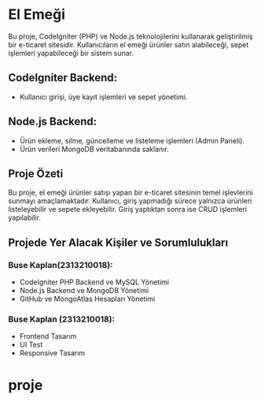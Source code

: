 # El Emeği 

Bu proje, CodeIgniter (PHP) ve Node.js teknolojilerini kullanarak geliştirilmiş bir e-ticaret sitesidir. Kullanıcıların el emeği ürünler  satın alabileceği, sepet işlemleri yapabileceği bir sistem sunar. 

## CodeIgniter Backend:
- Kullanıcı girişi, üye kayıt işlemleri ve sepet yönetimi.


## Node.js Backend:
- Ürün ekleme, silme, güncelleme ve listeleme işlemleri (Admin Paneli).
- Ürün verileri MongoDB veritabanında saklanır.

## Proje Özeti
Bu proje, el emeği ürünler satışı yapan bir e-ticaret sitesinin temel işlevlerini sunmayı amaçlamaktadır. Kullanıcı, giriş yapmadığı sürece yalnızca ürünleri listeleyebilir ve sepete ekleyebilir. Giriş yaptıktan sonra ise CRUD işlemleri yapılabilir.

## Projede Yer Alacak Kişiler ve Sorumlulukları

### Buse Kaplan(2313210018):
- CodeIgniter PHP Backend ve MySQL Yönetimi
- Node.js Backend ve MongoDB Yönetimi
- GitHub ve MongoAtlas Hesapları Yönetimi

### Buse Kaplan (2313210018):
- Frontend Tasarım
- UI Test
- Responsive Tasarım



# proje
